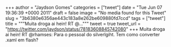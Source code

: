 
+++
author = "Jaydson Gomes"
categories = ["tweet"]
date = "Tue Jun 07 19:36:39 +0000 2011"
draft = false
image = "No media found for this Tweet"
slug = "3b6380e6356ae443c183a8e262be609880fd7ccd"
tags = ["tweet"]
title = """Muita droga ai hein! RT @..."""
tweet = true
tweet_url = "https://twitter.com/jaydson/status/78183608845742080"
+++
Muita droga ai hein! RT @rhamses: Para o pessoal do silverlgiht. Tem como converter .xaml em flash?
